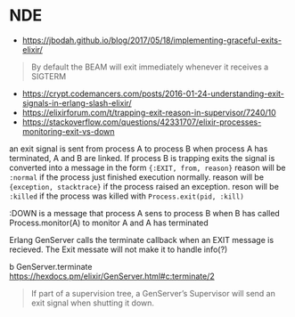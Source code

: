# NDE

* https://jbodah.github.io/blog/2017/05/18/implementing-graceful-exits-elixir/

> By default the BEAM will exit immediately whenever it receives a SIGTERM

* https://crypt.codemancers.com/posts/2016-01-24-understanding-exit-signals-in-erlang-slash-elixir/
* https://elixirforum.com/t/trapping-exit-reason-in-supervisor/7240/10
* https://stackoverflow.com/questions/42331707/elixir-processes-monitoring-exit-vs-down

an exit signal is sent from process A to process B when process A has terminated, A and B are linked. If process B is trapping exits the signal is converted into a message in the form `{:EXIT, from, reason}`
reason will be `:normal` if the process just finished execution normally.
reason will be `{exception, stacktrace}` if the process raised an exception.
reson will be `:killed` if the process was killed with `Process.exit(pid, :kill)`


:DOWN is a message that process A sens to process B when B has called Process.monitor(A) to monitor A and A has terminated

Erlang GenServer calls the terminate callback when an EXIT message is recieved. The Exit messate will not make it to handle info(?)

b GenServer.terminate
https://hexdocs.pm/elixir/GenServer.html#c:terminate/2
> If part of a supervision tree, a GenServer’s Supervisor will send an exit signal when shutting it down.
